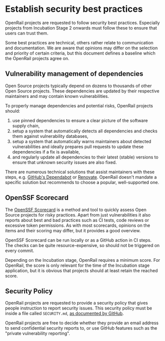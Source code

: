 # Establish security best practices

OpenRail projects are requested to follow security best practices. Especially projects from Incubation Stage 2 onwards must follow these to ensure that users can trust them.

Some best practices are technical, others rather relate to communication and documentation. We are aware that opinions may differ on the selection and priority of certain criteria, but this document defines a baseline which the OpenRail projects agree on.

## Vulnerability management of dependencies

Open Source projects typically depend on dozens to thousands of other Open Source projects. These dependencies are updated by their respective maintainers and may contain known vulnerabilities.

To properly manage dependencies and potential risks, OpenRail projects should:

1. use pinned dependencies to ensure a clear picture of the software supply chain,
1. setup a system that automatically detects all dependencies and checks them against vulnerability databases,
1. setup a system that automatically warns maintainers about detected vulnerabilities and ideally prepares pull requests to update these dependencies if a fix is available,
1. and regularly update all dependencies to their latest (stable) versions to ensure that unknown security issues are also fixed.

There are numerous technical solutions that assist maintainers with these steps, e.g. [GitHub's Dependabot](https://docs.github.com/en/code-security/getting-started/dependabot-quickstart-guide) or [Renovate](https://github.com/renovatebot/renovate). OpenRail doesn't mandate a specific solution but recommends to choose a popular, well-supported one.

## OpenSSF Scorecard

The [OpenSSF Scorecard](https://scorecard.dev/) is a method and tool to quickly assess Open Source projects for risky practices. Apart from just vulnerabilities it also reports about best and bad practices such as CI tests, code reviews or excessive token permissions. As with most scorecards, opinions on the items and their scoring may differ, but it provides a good overview.

OpenSSF Scorecard can be run locally or as a GitHub action in CI steps. The checks can be quite resource-expensive, so should not be triggered on every commit.

Depending on the Incubation stage, OpenRail requires a minimum score. For OpenRail, the score is only relevant for the time of the Incubation stage application, but it is obvious that projects should at least retain the reached score.

## Security Policy

OpenRail projects are requested to provide a security policy that gives people instruction to report security issues. This security policy must be inside a file called `SECURITY.md`, [as documented by GitHub](https://docs.github.com/en/code-security/getting-started/adding-a-security-policy-to-your-repository).

OpenRail projects are free to decide whether they provide an email address to send confidential security reports to, or use GitHub features such as the "private vulnerability reporting".
